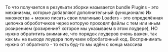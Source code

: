 То что получается в резульати зборки называется bundle
Plugins - это механизмы, которые добавляют дополнительный функционалю Их множества + можно писать свои плагиныю
Loaders - это определённая цепочка оброботчиков через которую проходят файлы с тем или иным розирением (розирение? которое мы указываем в этом лоудере), НО нужно обратитить внимание, что порядок лоудеров очень важен, так как мы на выходе лоудера получаем обробатонный код. Воспринимать нужно от обратного - то есть буд-то мы идём с конца массива